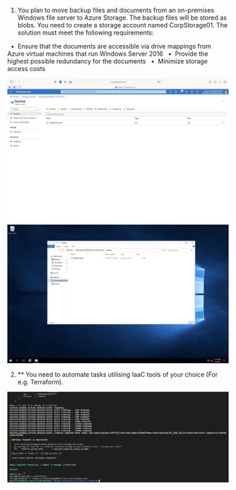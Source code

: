 1. You plan to move backup files and documents from an on-premises Windows file server to Azure Storage. The backup files will be stored as blobs. You need to create a storage account named CorpStorage01. The solution must meet the following requirements: 

  •  Ensure that the documents are accessible via drive mappings from Azure virtual machines that run Windows Server 2016 
  •  Provide the highest possible redundancy for the documents 
  •  Minimize storage access costs

![storage](https://github.com/ivnovyuriy/task-azure-42/blob/abbdf058b0d51c60b47819bb69c354c4c1e62574/screenshots/azure_storage.png)

![windows_server](https://github.com/ivnovyuriy/task-azure-42/blob/abbdf058b0d51c60b47819bb69c354c4c1e62574/screenshots/windows_server.png)

2. ** You need to automate tasks utilising IaaC tools of your choice (For e.g. Terraform).

![iaac](https://github.com/ivnovyuriy/task-azure-42/blob/abbdf058b0d51c60b47819bb69c354c4c1e62574/screenshots/IaaC.png)

